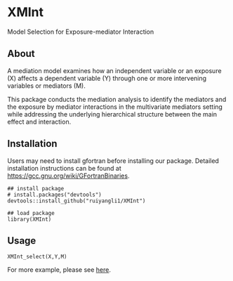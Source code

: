 # XMInt

Model Selection for Exposure-mediator Interaction


## About 

A mediation model examines how an independent variable or an exposure (X) affects a dependent variable (Y) through one or more intervening variables or mediators (M). 

This package conducts the mediation analysis to identify the mediators and the exposure by mediator interactions in the multivariate mediators setting while addressing the underlying hierarchical structure between the main effect and interaction.


## Installation

Users may need to install gfortran before installing our package. Detailed installation instructions can be found at <https://gcc.gnu.org/wiki/GFortranBinaries>. 

```{r}
## install package
# install.packages("devtools")
devtools::install_github("ruiyangli1/XMInt")

## load package
library(XMInt)
```


## Usage

```{r}
XMInt_select(X,Y,M)
```
For more example, please see [here](https://ruiyangli1.github.io/XMInt/articles/Example.html).
